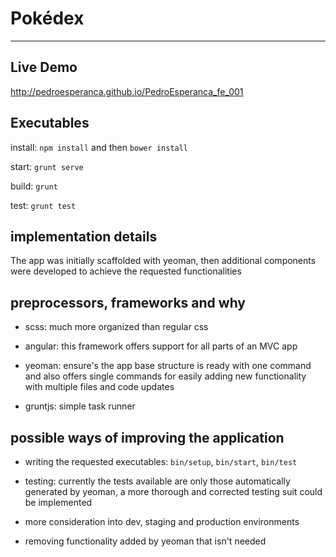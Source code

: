 # Pokédex

---

Live Demo
--------
http://pedroesperanca.github.io/PedroEsperanca_fe_001


Executables
--------

install: `npm install` and then `bower install`

start: `grunt serve`

build: `grunt`

test: `grunt test`

implementation details
--------
The app was initially scaffolded with yeoman, then additional components were developed to achieve the requested functionalities


preprocessors, frameworks and why
--------

- scss: much more organized than regular css

- angular: this framework offers support for all parts of an MVC app

- yeoman: ensure's the app base structure is ready with one command and also offers single commands for easily adding new functionality with multiple files and code updates

- gruntjs: simple task runner


possible ways of improving the application
--------

- writing the requested executables: `bin/setup`, `bin/start`, `bin/test`

- testing: currently the tests available are only those automatically generated by yeoman, a more thorough and corrected testing suit could be implemented

- more consideration into dev, staging and production environments

- removing functionality added by yeoman that isn't needed

